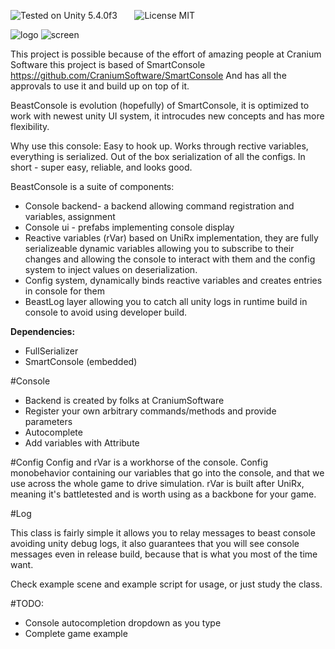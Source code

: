 ![Tested on Unity 5.4.0f3](https://img.shields.io/badge/Tested%20on%20unity-5.4.0f3-blue.svg?style=flat-square)&nbsp;&nbsp;&nbsp;&nbsp;&nbsp;&nbsp;
![License MIT](https://img.shields.io/badge/license-MIT-green.svg)

![logo](http://i.imgur.com/YJqW3LG.png)
![screen](http://i.imgur.com/Djw2FPc.png)

This project is possible because of the effort of amazing people at Cranium Software
this project is based of SmartConsole https://github.com/CraniumSoftware/SmartConsole
And has all the approvals to use it and build up on top of it.


BeastConsole is evolution (hopefully) of SmartConsole,
it is optimized to work with newest unity UI system, it introcudes new concepts and has more flexibility.

Why use this console:
Easy to hook up.
Works through rective variables, everything is serialized.
Out of the box serialization of all the configs.
In short - super easy, reliable, and looks good.


BeastConsole is a suite of components:
  * Console backend- a backend allowing command registration and variables, assignment
  * Console ui - prefabs implementing console display
  * Reactive variables (rVar) based on UniRx implementation, they are fully serializeable dynamic variables allowing you to subscribe to their changes and allowing the console to interact with them and the config system to inject values on deserialization.
  * Config system, dynamically binds reactive variables and creates entries in console for them
  * BeastLog layer allowing you to catch all unity logs in runtime build in console to avoid using developer build.

**Dependencies:** 
* FullSerializer
* SmartConsole (embedded) 




#Console
* Backend is created by folks at CraniumSoftware
* Register your own arbitrary commands/methods and provide parameters
* Autocomplete
* Add variables with Attribute

#Config
Config and rVar is a workhorse of the console. Config monobehavior containing our variables that go into the console,
and that we use across the whole game to drive simulation.
rVar is built after UniRx, meaning it's battletested and is worth using as a backbone for your game.



#Log

This class is fairly simple it allows you to relay messages to beast console avoiding unity debug logs, it also guarantees that you will see console messages even in release build, because that is what you most of the time want.

Check example scene and example script for usage, or just study the class.

#TODO:
 * Console autocompletion dropdown as you type
 * Complete game example
